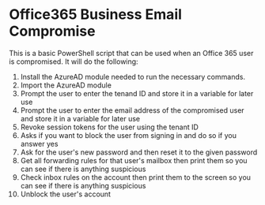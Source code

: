 # Office365 Business Email Compromise

This is a basic PowerShell script that can be used when an Office 365 user is compromised. It will do the following:

1. Install the AzureAD module needed to run the necessary commands.
2. Import the AzureAD module
3. Prompt the user to enter the tenand ID and store it in a variable for later use
4. Prompt the user to enter the email address of the compromised user and store it in a variable for later use
5. Revoke session tokens for the user using the tenant ID
6. Asks if you want to block the user from signing in and do so if you answer yes
7. Ask for the user's new password and then reset it to the given password
8. Get all forwarding rules for that user's mailbox then print them so you can see if there is anything suspicious
9. Check inbox rules on the account then print them to the screen so you can see if there is anything suspicious
10. Unblock the user's account
